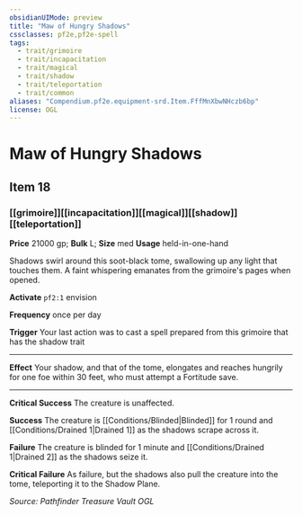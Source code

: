 ```yaml
---
obsidianUIMode: preview
title: "Maw of Hungry Shadows"
cssclasses: pf2e,pf2e-spell
tags:
  - trait/grimoire
  - trait/incapacitation
  - trait/magical
  - trait/shadow
  - trait/teleportation
  - trait/common
aliases: "Compendium.pf2e.equipment-srd.Item.FffMnXbwNHczb6bp"
license: OGL
---
```

# Maw of Hungry Shadows
## Item 18
### [[grimoire]][[incapacitation]][[magical]][[shadow]][[teleportation]]


**Price** 21000 gp; 
**Bulk** L; **Size** med
**Usage** held-in-one-hand

Shadows swirl around this soot-black tome, swallowing up any light that touches them. A faint whispering emanates from the grimoire's pages when opened.

**Activate** `pf2:1` envision

**Frequency** once per day

**Trigger** Your last action was to cast a spell prepared from this grimoire that has the shadow trait

* * *

**Effect** Your shadow, and that of the tome, elongates and reaches hungrily for one foe within 30 feet, who must attempt a Fortitude save.

* * *

**Critical Success** The creature is unaffected.

**Success** The creature is [[Conditions/Blinded|Blinded]] for 1 round and [[Conditions/Drained 1|Drained 1]] as the shadows scrape across it.

**Failure** The creature is blinded for 1 minute and [[Conditions/Drained 1|Drained 2]] as the shadows seize it.

**Critical Failure** As failure, but the shadows also pull the creature into the tome, teleporting it to the Shadow Plane.

*Source: Pathfinder Treasure Vault*
*OGL*